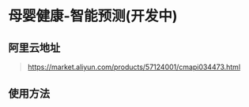 
# 母婴健康-智能预测(开发中)

## 阿里云地址
> https://market.aliyun.com/products/57124001/cmapi034473.html

## 使用方法

